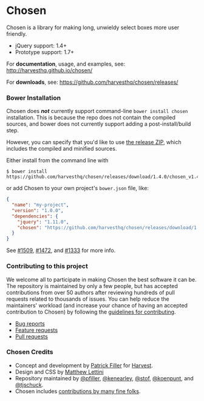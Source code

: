 # Chosen

Chosen is a library for making long, unwieldy select boxes more user friendly.

- jQuery support: 1.4+
- Prototype support: 1.7+

For **documentation**, usage, and examples, see:
http://harvesthq.github.io/chosen/

For **downloads**, see:
https://github.com/harvesthq/chosen/releases/

### Bower Installation

Chosen does _**not**_ currently support command-line `bower install chosen` installation. This is because the repo does not contain the compiled sources, and bower does not currently support adding a post-install/build step.

However, you can specify that you'd like to use [the release ZIP](https://github.com/harvesthq/chosen/releases/latest), which includes the compiled and minified sources.

Either install from the command line with

```
$ bower install https://github.com/harvesthq/chosen/releases/download/1.4.0/chosen_v1.4.0.zip
````

or add Chosen to your own project's `bower.json` file, like:

```json
{
  "name": "my-project",
  "version": "1.0.0",
  "dependencies": {
    "jquery": "1.11.0",
    "chosen": "https://github.com/harvesthq/chosen/releases/download/1.4.0/chosen_v1.4.0.zip"
  }
}
```

See [#1509](https://github.com/harvesthq/chosen/issues/1509), [#1472](https://github.com/harvesthq/chosen/issues/1472), and [#1333](https://github.com/harvesthq/chosen/issues/1333) for more info.

### Contributing to this project

We welcome all to participate in making Chosen the best software it can be. The repository is maintained by only a few people, but has accepted contributions from over 50 authors after reviewing hundreds of pull requests related to thousands of issues. You can help reduce the maintainers' workload (and increase your chance of having an accepted contribution to Chosen) by following the
[guidelines for contributing](contributing.md).

* [Bug reports](contributing.md#bugs)
* [Feature requests](contributing.md#features)
* [Pull requests](contributing.md#pull-requests)

### Chosen Credits

- Concept and development by [Patrick Filler](http://patrickfiller.com) for [Harvest](http://getharvest.com/).
- Design and CSS by [Matthew Lettini](http://matthewlettini.com/)
- Repository maintained by [@pfiller](http://github.com/pfiller), [@kenearley](http://github.com/kenearley), [@stof](http://github.com/stof), [@koenpunt](http://github.com/koenpunt), and [@tjschuck](http://github.com/tjschuck).
- Chosen includes [contributions by many fine folks](https://github.com/harvesthq/chosen/contributors).
